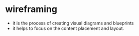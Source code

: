 # wireframing
- it is the process of creating visual diagrams and blueprints
- it helps to focus on the content placement and layout.
